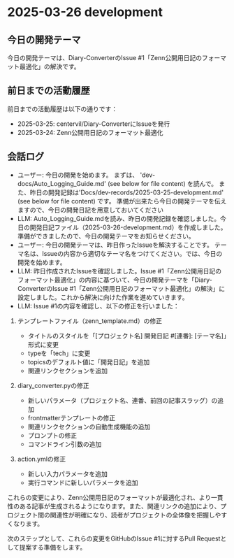 # 2025-03-26 development

## 今日の開発テーマ

今日の開発テーマは、Diary-ConverterのIssue #1「Zenn公開用日記のフォーマット最適化」の解決です。

## 前日までの活動履歴
前日までの活動履歴は以下の通りです：
* 2025-03-25: centervil/Diary-ConverterにIssueを発行
* 2025-03-24: Zenn公開用日記のフォーマット最適化

## 会話ログ

- ユーザー: 今日の開発を始めます。
まずは、 'dev-docs/Auto_Logging_Guide.md' (see below for file content) を読んで。
また、昨日の開発記録は'Docs/dev-records/2025-03-25-development.md' (see below for file content)  です。
準備が出来たら今日の開発テーマを伝えますので、今日の開発日記を用意しておいてください
- LLM: Auto_Logging_Guide.mdを読み、昨日の開発記録を確認しました。今日の開発日記ファイル（2025-03-26-development.md）を作成しました。準備ができましたので、今日の開発テーマをお知らせください。
- ユーザー: 今日の開発テーマは、昨日作ったIssueを解決することです。
テーマ名は、Issueの内容から適切なテーマ名をつけてください。では、今日の開発を始めます。
- LLM: 昨日作成されたIssueを確認しました。Issue #1「Zenn公開用日記のフォーマット最適化」の内容に基づいて、今日の開発テーマを「Diary-ConverterのIssue #1「Zenn公開用日記のフォーマット最適化」の解決」に設定しました。これから解決に向けた作業を進めていきます。
- LLM: Issue #1の内容を確認し、以下の修正を行いました：

1. テンプレートファイル（zenn_template.md）の修正
   - タイトルのスタイルを「[プロジェクト名] 開発日記 #[連番]: [テーマ名]」形式に変更
   - typeを「tech」に変更
   - topicsのデフォルト値に「開発日記」を追加
   - 関連リンクセクションを追加

2. diary_converter.pyの修正
   - 新しいパラメータ（プロジェクト名、連番、前回の記事スラッグ）の追加
   - frontmatterテンプレートの修正
   - 関連リンクセクションの自動生成機能の追加
   - プロンプトの修正
   - コマンドライン引数の追加

3. action.ymlの修正
   - 新しい入力パラメータを追加
   - 実行コマンドに新しいパラメータを追加

これらの変更により、Zenn公開用日記のフォーマットが最適化され、より一貫性のある記事が生成されるようになります。また、関連リンクの追加により、プロジェクト間の関連性が明確になり、読者がプロジェクトの全体像を把握しやすくなります。

次のステップとして、これらの変更をGitHubのIssue #1に対するPull Requestとして提案する準備をします。
